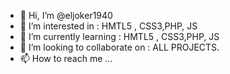 - 👋 Hi, I’m @eljoker1940
- 👀 I’m interested in : HMTL5 , CSS3,PHP, JS
- 🌱 I’m currently learning : HMTL5 , CSS3,PHP, JS
- 💞️ I’m looking to collaborate on : ALL PROJECTS. 
- 📫 How to reach me ...

<!---
eljoker1940/eljoker1940 is a ✨ special ✨ repository because its `README.md` (this file) appears on your GitHub profile.
You can click the Preview link to take a look at your changes.
--->
